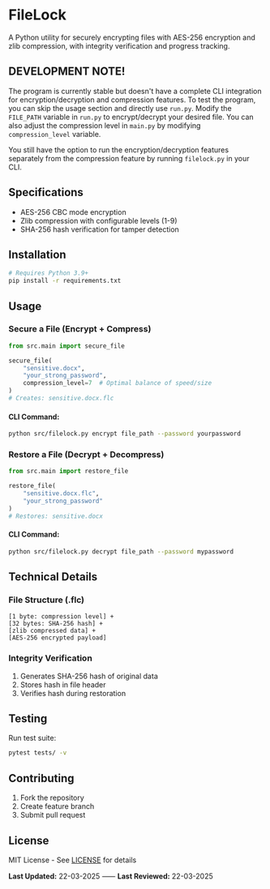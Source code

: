 # FileLock

A Python utility for securely encrypting files with AES-256 encryption and zlib compression, with integrity verification and progress tracking.

## DEVELOPMENT NOTE!

The program is currently stable but doesn't have a complete CLI integration for encryption/decryption and compression features. To test the program, you can skip the usage section and directly use `run.py`. Modify the `FILE_PATH` variable in `run.py` to encrypt/decrypt your desired file. You can also adjust the compression level in `main.py` by modifying `compression_level` variable.

You still have the option to run the encryption/decryption features separately from the compression feature by running `filelock.py` in your CLI.

## Specifications

- AES-256 CBC mode encryption
- Zlib compression with configurable levels (1-9)
- SHA-256 hash verification for tamper detection

## Installation

```bash
# Requires Python 3.9+
pip install -r requirements.txt
```

## Usage

### Secure a File (Encrypt + Compress)

```python
from src.main import secure_file

secure_file(
    "sensitive.docx",
    "your_strong_password",
    compression_level=7  # Optimal balance of speed/size
)
# Creates: sensitive.docx.flc
```

#### CLI Command:

```bash
python src/filelock.py encrypt file_path --password yourpassword
```

### Restore a File (Decrypt + Decompress)

```python
from src.main import restore_file

restore_file(
    "sensitive.docx.flc",
    "your_strong_password"
)
# Restores: sensitive.docx
```

#### CLI Command:

```bash
python src/filelock.py decrypt file_path --password mypassword
```

## Technical Details

### File Structure (.flc)

```
[1 byte: compression level] +
[32 bytes: SHA-256 hash] +
[zlib compressed data] +
[AES-256 encrypted payload]
```

### Integrity Verification

1. Generates SHA-256 hash of original data
2. Stores hash in file header
3. Verifies hash during restoration

## Testing

Run test suite:

```bash
pytest tests/ -v
```

## Contributing

1. Fork the repository
2. Create feature branch
3. Submit pull request

## License

MIT License - See [LICENSE](LICENSE) for details

**Last Updated:** 22-03-2025 ⸺ **Last Reviewed:** 22-03-2025
